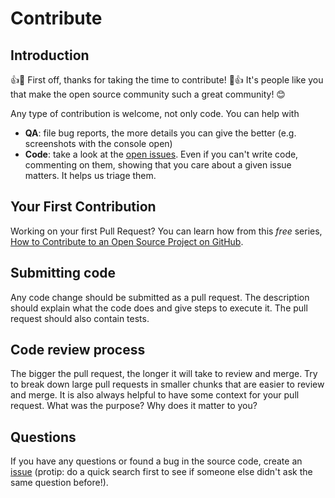# Contribute

## Introduction

:+1::tada: First off, thanks for taking the time to contribute! :tada::+1: It's people like you that make the open source community such a great community! 😊

Any type of contribution is welcome, not only code. You can help with 

- **QA**: file bug reports, the more details you can give the better (e.g. screenshots with the console open)
- **Code**: take a look at the [open issues](https://github.com/elmahio/markdown-fenced-code-tabs-next/issues). Even if you can't write code, commenting on them, showing that you care about a given issue matters. It helps us triage them.

## Your First Contribution

Working on your first Pull Request? You can learn how from this *free* series, [How to Contribute to an Open Source Project on GitHub](https://egghead.io/series/how-to-contribute-to-an-open-source-project-on-github).

## Submitting code

Any code change should be submitted as a pull request. The description should explain what the code does and give steps to execute it. The pull request should also contain tests.

## Code review process

The bigger the pull request, the longer it will take to review and merge. Try to break down large pull requests in smaller chunks that are easier to review and merge.
It is also always helpful to have some context for your pull request. What was the purpose? Why does it matter to you?

## Questions

If you have any questions or found a bug in the source code, create an [issue](https://github.com/elmahio/markdown-fenced-code-tabs-next/issues) (protip: do a quick search first to see if someone else didn't ask the same question before!).
